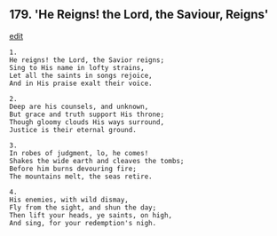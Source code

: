 
## 179.  'He Reigns! the Lord, the Saviour, Reigns'
[edit](https://docs.google.com/document/d/1AV1UDvGgl1KKhpFzyr0iJi7T2ULosQG8/edit?mode=html)




    1.
    He reigns! the Lord, the Savior reigns; 
    Sing to His name in lofty strains, 
    Let all the saints in songs rejoice, 
    And in His praise exalt their voice. 

    2.
    Deep are his counsels, and unknown, 
    But grace and truth support His throne; 
    Though gloomy clouds His ways surround, 
    Justice is their eternal ground. 

    3.
    In robes of judgment, lo, he comes! 
    Shakes the wide earth and cleaves the tombs; 
    Before him burns devouring fire; 
    The mountains melt, the seas retire. 

    4.
    His enemies, with wild dismay, 
    Fly from the sight, and shun the day; 
    Then lift your heads, ye saints, on high, 
    And sing, for your redemption's nigh.
